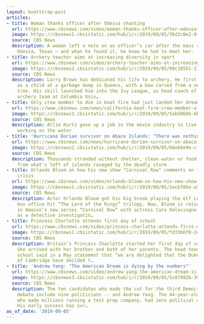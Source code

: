 ```yaml
---
layout: bootstrap-post
articles:
- title: Woman thanks officer after Odessa shooting
  url: https://www.cbsnews.com/video/woman-thanks-officer-after-odessa-shooting/
  image: https://cbsnews1.cbsistatic.com/hub/i/r/2019/09/05/36d2c0e2-0fba-4185-839d-c04c3e7d3289/thumbnail/1200x630/3c1f075f929e4ff07919c4aaa9a7c01b/0905-social-odessathankyou-1927282-640x360.jpg
  source: CBS News
  description: A woman left a note on an officer’s car after the mass shooting in
    Odessa, Texas – and when he found it, he knew he had to meet her.
- title: Archery teacher aims at increasing diversity in sport
  url: https://www.cbsnews.com/video/archery-teacher-aims-at-increasing-diversity-in-sport/
  image: https://cbsnews2.cbsistatic.com/hub/i/r/2019/09/05/09c18551-1165-4d0d-bb2f-cb43fb68f918/thumbnail/1200x630/fb109a5e3b7bf7b46ee3383e2232423a/0905-ctm-mpuarchery-duthiers-1927275-640x360.jpg
  source: CBS News
  description: Larry Brown has dedicated his life to archery. He first started shooting
    as a child at a garbage dump in Queens, with a bow carved from a neighborhood
    tree. His skill launched him into the Ivy League, as head coach of the women’s
    archery team at Columbia Univ…
- title: Only crew member to die in boat fire had just landed her dream job
  url: https://www.cbsnews.com/news/california-boat-fire-crew-member-allie-kurtz-passed-away-doing-what-she-loved-father-says/
  image: https://cbsnews1.cbsistatic.com/hub/i/r/2019/09/05/5ab5068b-6b20-466d-88ed-a861570087bb/thumbnail/1200x630/5bc84630ad1edd883f458a2dc96e189b/allie-kurtz-ap-19248030694346.jpg
  source: CBS News
  description: Allie Kurtz gave up a job in the movie industry to live her dream of
    working on the water
- title: 'Hurricane Dorian survivor on Abaco Islands: "There was nothing left"'
  url: https://www.cbsnews.com/news/hurricane-dorian-survivor-on-abaco-islands-there-was-nothing-left/
  image: https://cbsnews2.cbsistatic.com/hub/i/r/2019/09/05/b6e68e9e-cf87-4f4c-ab1d-437c624fde04/thumbnail/1200x630/e07faff54f10e4e9190300ebb03c1417/0905-ctm-dorianbahamas-begnaud-1927196-640x360.jpg
  source: CBS News
  description: Thousands stranded without shelter, clean water or food seek rescue
    from what's left of islands ravaged by the deadly storm
- title: Orlando Bloom on how his new show "Carnival Row" comments on the refugee
    crisis
  url: https://www.cbsnews.com/video/orlando-bloom-on-how-his-new-show-carnival-row-comments-on-the-refugee-crisis/
  image: https://cbsnews1.cbsistatic.com/hub/i/r/2019/09/05/2acbf86e-a59f-4055-bf3a-715365f3819f/thumbnail/1200x630/7bfe1b353cbf89ca4998a0b77b771363/0905-ctm-orlandobloomqa-1927261-640x360.jpg
  source: CBS News
  description: Actor Orlando Bloom got his big break playing the elf Legolas in the
    box office hit “The Lord of the Rings” trilogy. Now, Bloom is returning to fantasy
    in Amazon’s new series “Carnival Row” with actress Cara Delevingne. Bloom stars
    as a detective investigatin…
- title: Princess Charlotte attends first day of school
  url: https://www.cbsnews.com/video/princess-charlotte-attends-first-day-of-school/
  image: https://cbsnews1.cbsistatic.com/hub/i/r/2019/09/05/fd33b6f0-2e3b-4401-b922-a9d06ddc62bc/thumbnail/1200x630/fba3271460f0b6a9568184f98814c8b0/0905-ctm-talkofthetable-princesscharlotte-1927266-640x360.jpg
  source: CBS News
  description: Britain’s Princess Charlotte started her first day of school on Thursday.
    She arrived with her brother and both of her parents. The head teacher at her
    school said in a May statement that “we are delighted that the Duke and Duchess
    of Cambridge have decided t…
- title: 'Andrew Yang: "The American Dream is dying by the numbers"'
  url: https://www.cbsnews.com/video/andrew-yang-the-american-dream-is-dying-by-the-numbers/
  image: https://cbsnews3.cbsistatic.com/hub/i/r/2019/09/05/5c87992b-394d-4bd3-b8d9-a9b0cd6f4a4b/thumbnail/1200x630/ffe71524c49c9e7631ef5820bf3730f2/0905-ctm-2020andrewyang-mason-1927250-640x360.jpg
  source: CBS News
  description: The ten candidates who made the cut for the third Democratic presidential
    debate include nine politicians -- and Andrew Yang. The 44-year-old entrepreneur,
    who made millions running a test prep company, had zero political experience.
    His early success has sur…
as_of_date: '2019-09-05'
---
```


